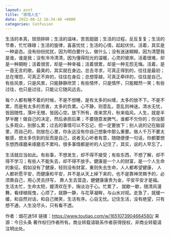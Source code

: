 ```yaml
---
layout: post
title: "感悟人生"
date: 2022-08-12 16:34:48 +0800
categories: Confusion
---
```


生活的本真，琐琐碎碎；生活的滋味，苦苦甜甜；生活的过程，反反复复；生活的节奏，忙忙碌碌；生活的旋律，喜喜忧忧；生活的心情，起起伏伏。活着，其实是一种姿态。没有纷纷扰扰，因为明白要什么，做什么；没有迷迷糊糊，因为清楚我是谁，谁是我；没有冷冷清清，因为懂得阳光的温暖，心灵的彼岸。活着很难，却是一种期盼；活着很苦，却是一种幸福；活着很累，却是一种无怨无悔。活着，是一首无言的歌。最美的，其实就在身边。总去寻求，可真正得到的，往往是最初；总在埋怨，可真正不弃的，往往在身后；总想穿越，可真正牵绊的，往往是自己。有些风景，只是风景，只能静静欣赏；有些情怀，只是情怀，只能黯然一笑；有些过往，也只是过往，只能让它随风远去。

每个人都有睡不着的时候，不是不想睡，是有太多的纠缠，太多的放不下。不是不累，而是有太多的苦衷，太多的负累。心不静，则意乱，意乱则神迷。清水无忧，皆因随性，落叶无憾，皆因心空。放下所有，夜来赏月，秋来临风。人生，就是半梦半醒！做自己的决定，然后承担后果；不要随意发脾气，谁都不欠你的；你没那么多观众，别那么累；过去的事情可以不忘记，但一定要放下；别人说的记在脑袋里，而自己的，则放在心里，你永远没有你自己想象中那么重要。做人千万不要太敏感，想太多伤到的反而是自己，说者无心听者有意，随随便便一句话，你都要想东想西琢磨来琢磨去不累吗，很多事情都是听的人记住了，其实，说的人早忘了。

生活就应当如此。有些事，不想发生，却不得不接受；有些东西，不想了解，却不得不学习；有些人不能失去，却不得不放手。健康是一个人的财富，是一个人生命的象征。假如没有了健康，轻则没有财富，重则失去生命，人人都希望健康， 人人都祈愿平安，而健康和平安，并不是从天上掉下来的，也不是靠神灵赐予的，必须靠自己，用心灵去抒写， 靠人生去营造，健健康康贵为金，平安平安才是福。
生活太忙，生命太短，握清欢在手，掬淡泊于心。忙累了， 就歇一歇，随清风漫舞，看绿植摇曳，心烦了，就静一静，与花草凝眸，与山水对视。走急了，就缓一缓，和自然对话，和自己微笑，生活有序。心自无忧。记住生活，没有绝望，只有想不通，人生没尽头，只有看不透。


作者：烟花迷58
链接：https://www.toutiao.com/w/1651073904664580/
来源：今日头条
著作权归作者所有。商业转载请联系作者获得授权，非商业转载请注明出处。